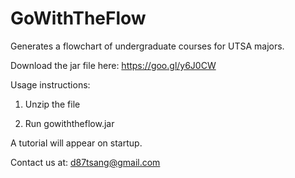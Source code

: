 # GoWithTheFlow
Generates a flowchart of undergraduate courses for UTSA majors.


Download the jar file here: 
https://goo.gl/y6J0CW


Usage instructions:

1) Unzip the file

2) Run gowiththeflow.jar


A tutorial will appear on startup.

Contact us at: d87tsang@gmail.com
